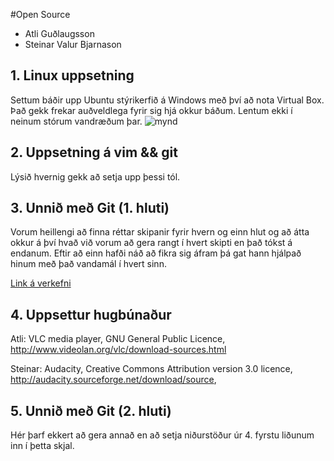#Open Source

* Atli Guðlaugsson
* Steinar Valur Bjarnason

## 1. Linux uppsetning


Settum báðir upp Ubuntu stýrikerfið á Windows með því að nota Virtual Box. Það gekk frekar auðveldlega fyrir sig hjá okkur báðum. Lentum ekki í neinum stórum vandræðum þar.
![mynd](https://fbcdn-sphotos-h-a.akamaihd.net/hphotos-ak-prn2/v/1373061_10201521885521327_778852203_n.jpg?oh=410426c2a2cb81a57b1f997c8851bac9&oe=525E5DE2&__gda__=1381988895_4f276731bf46632e22bc4fe38f51dca8)
## 2. Uppsetning á vim && git

Lýsið hvernig gekk að setja upp þessi tól.

## 3. Unnið með Git (1. hluti)

Vorum heillengi að finna réttar skipanir fyrir hvern og einn hlut og að átta okkur á því hvað við vorum að gera rangt í hvert skipti en það tókst á endanum.
Eftir að einn hafði náð að fikra sig áfram þá gat hann hjálpað hinum með það vandamál í hvert sinn. 

[Link á verkefni](https://github.com/steinarvb/INTOPrufa)

## 4. Uppsettur hugbúnaður

Atli: 
VLC media player,
GNU General Public Licence,
http://www.videolan.org/vlc/download-sources.html

Steinar: 
Audacity,
Creative Commons Attribution version 3.0 licence,
http://audacity.sourceforge.net/download/source,

## 5. Unnið með Git (2. hluti)

Hér þarf ekkert að gera annað en að setja niðurstöður úr 4. fyrstu liðunum inn í þetta skjal.
